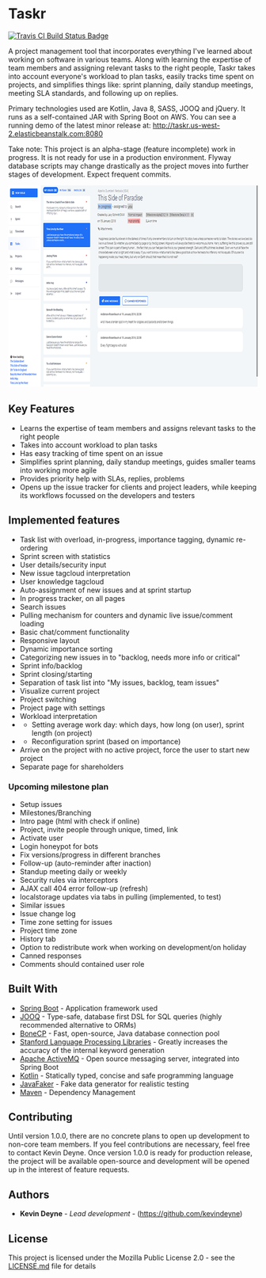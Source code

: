 # Taskr

[![Travis CI Build Status Badge](https://travis-ci.org/kevindeyne/tasker.svg?branch=master)](https://travis-ci.org/kevindeyne/tasker)

A project management tool that incorporates everything I've learned about working on software in various teams. Along with learning the expertise of team members and assigning relevant tasks to the right people, Taskr takes into account everyone's workload to plan tasks, easily tracks time spent on projects, and simplifies things like: sprint planning, daily standup meetings, meeting SLA standards, and following up on replies. 
 
Primary technologies used are Kotlin, Java 8, SASS, JOOQ and jQuery. It runs as a self-contained JAR with Spring Boot on AWS. You can see a running demo of the latest minor release at: http://taskr.us-west-2.elasticbeanstalk.com:8080 
 
Take note: This project is an alpha-stage (feature incomplete) work in progress. It is not ready for use in a production environment. Flyway database scripts may change drastically as the project moves into further stages of development. Expect frequent commits. 

<p align="center">
  <img src="./README/taskr.png" alt="Taskr example"
       width="800" height="407">
</p>

## Key Features

* Learns the expertise of team members and assigns relevant tasks to the right people
* Takes into account workload to plan tasks
* Has easy tracking of time spent on an issue
* Simplifies sprint planning, daily standup meetings, guides smaller teams into working more agile
* Provides priority help with SLAs, replies, problems
* Opens up the issue tracker for clients and project leaders, while keeping its workflows focussed on the developers and testers
 
## Implemented features 
 
* Task list with overload, in-progress, importance tagging, dynamic re-ordering 
* Sprint screen with statistics
* User details/security input 
* New issue tagcloud interpretation
* User knowledge tagcloud
* Auto-assignment of new issues and at sprint startup 
* In progress tracker, on all pages
* Search issues
* Pulling mechanism for counters and dynamic live issue/comment loading 
* Basic chat/comment functionality 
* Responsive layout
* Dynamic importance sorting 
* Categorizing new issues in to "backlog, needs more info or critical"
* Sprint info/backlog
* Sprint closing/starting
* Separation of task list into "My issues, backlog, team issues" 
* Visualize current project 
* Project switching
* Project page with settings
* Workload interpretation 
* *  Setting average work day: which days, how long (on user), sprint length (on project) 
* *  Reconfiguration sprint (based on importance) 
* Arrive on the project with no active project, force the user to start new project 
* Separate page for shareholders 
 
### Upcoming milestone plan 
* Setup issues 
* Milestones/Branching 
* Intro page (html with check if online) 
* Project, invite people through unique, timed, link 
* Activate user 
* Login honeypot for bots 
* Fix versions/progress in different branches 
* Follow-up (auto-reminder after inaction) 
* Standup meeting daily or weekly
* Security rules via interceptors 
* AJAX call 404 error follow-up (refresh)
* localstorage updates via tabs in pulling (implemented, to test)
* Similar issues
* Issue change log
* Time zone setting for issues
* Project time zone 
* History tab
* Option to redistribute work when working on development/on holiday 
* Canned responses
* Comments should contained user role

## Built With 
 
* [Spring Boot](https://projects.spring.io/spring-boot/) - Application framework used 
* [JOOQ](https://www.jooq.org/) - Type-safe, database first DSL for SQL queries (highly recommended alternative to ORMs) 
* [BoneCP](http://jolbox.com) - Fast, open-source, Java database connection pool 
* [Stanford Language Processing Libraries](https://nlp.stanford.edu/software/) - Greatly increases the accuracy of the internal keyword generation 
* [Apache ActiveMQ](http://activemq.apache.org/) - Open source messaging server, integrated into Spring Boot 
* [Kotlin](https://kotlinlang.org/) - Statically typed, concise and safe programming language 
* [JavaFaker](https://github.com/DiUS/java-faker) - Fake data generator for realistic testing 
* [Maven](https://maven.apache.org/) - Dependency Management 
 
## Contributing 
 
Until version 1.0.0, there are no concrete plans to open up development to non-core team members. If you feel contributions are necessary, feel free to contact Kevin Deyne. Once version 1.0.0 is ready for production release, the project will be available open-source and development will be opened up in the interest of feature requests. 
 
## Authors 
 
* **Kevin Deyne** - *Lead development* - (https://github.com/kevindeyne) 
 
## License 
 
This project is licensed under the Mozilla Public License 2.0 - see the [LICENSE.md](https://github.com/kevindeyne/tasker/blob/master/LICENSE) file for details 